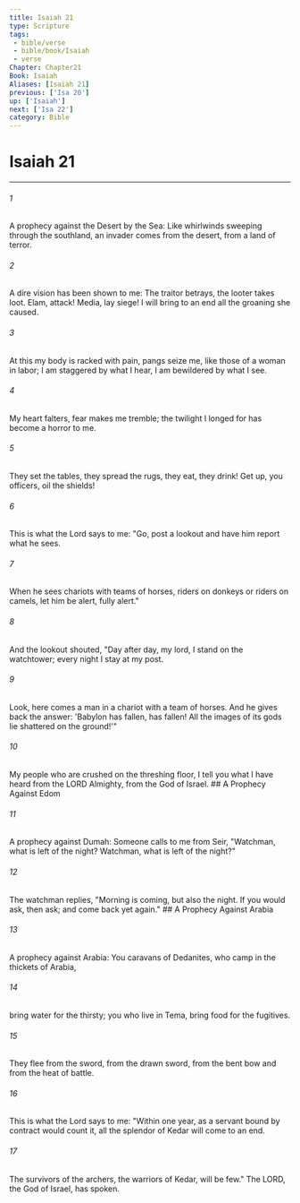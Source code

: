 ```yaml
---
title: Isaiah 21
type: Scripture
tags:
 - bible/verse
 - bible/book/Isaiah
 - verse
Chapter: Chapter21
Book: Isaiah
Aliases: [Isaiah 21]
previous: ['Isa 20']
up: ['Isaiah']
next: ['Isa 22']
category: Bible
---
```

# Isaiah 21

***


###### 1 
A prophecy against the Desert by the Sea: Like whirlwinds sweeping through the southland, an invader comes from the desert, from a land of terror. 

###### 2 
A dire vision has been shown to me: The traitor betrays, the looter takes loot. Elam, attack! Media, lay siege! I will bring to an end all the groaning she caused. 

###### 3 
At this my body is racked with pain, pangs seize me, like those of a woman in labor; I am staggered by what I hear, I am bewildered by what I see. 

###### 4 
My heart falters, fear makes me tremble; the twilight I longed for has become a horror to me. 

###### 5 
They set the tables, they spread the rugs, they eat, they drink! Get up, you officers, oil the shields! 

###### 6 
This is what the Lord says to me: "Go, post a lookout and have him report what he sees. 

###### 7 
When he sees chariots with teams of horses, riders on donkeys or riders on camels, let him be alert, fully alert." 

###### 8 
And the lookout shouted, "Day after day, my lord, I stand on the watchtower; every night I stay at my post. 

###### 9 
Look, here comes a man in a chariot with a team of horses. And he gives back the answer: 'Babylon has fallen, has fallen! All the images of its gods lie shattered on the ground!'" 

###### 10 
My people who are crushed on the threshing floor, I tell you what I have heard from the LORD Almighty, from the God of Israel. ## A Prophecy Against Edom 

###### 11 
A prophecy against Dumah: Someone calls to me from Seir, "Watchman, what is left of the night? Watchman, what is left of the night?" 

###### 12 
The watchman replies, "Morning is coming, but also the night. If you would ask, then ask; and come back yet again." ## A Prophecy Against Arabia 

###### 13 
A prophecy against Arabia: You caravans of Dedanites, who camp in the thickets of Arabia, 

###### 14 
bring water for the thirsty; you who live in Tema, bring food for the fugitives. 

###### 15 
They flee from the sword, from the drawn sword, from the bent bow and from the heat of battle. 

###### 16 
This is what the Lord says to me: "Within one year, as a servant bound by contract would count it, all the splendor of Kedar will come to an end. 

###### 17 
The survivors of the archers, the warriors of Kedar, will be few." The LORD, the God of Israel, has spoken. 
